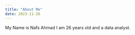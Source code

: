```yaml
---
title: "About Me"
date: 2023-11-26
---
```


My Name is Nafs Ahmad
I am 26 years old and a data analyst.
